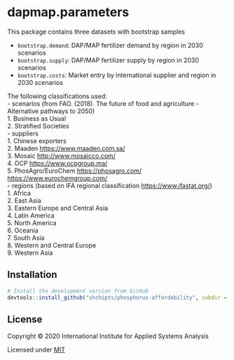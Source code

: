 # dapmap.parameters

This package contains three datasets with bootstrap samples

* `bootstrap.demand`: DAP/MAP fertilizer demand by region in 2030 scenarios
* `bootstrap.supply`: DAP/MAP fertilizer supply by region in 2030 scenarios
* `bootstrap.costs`: Market entry by international supplier and region in 2030 scenarios

The following classifications used:  
\- scenarios (from FAO. (2018). The future of food and agriculture - Alternative pathways to 2050)  
  1\. Business as Usual  
  2\. Stratified Societies  
\- suppliers  
  1\. Chinese exporters  
  2\. Maaden https://www.maaden.com.sa/  
  3\. Mosaic http://www.mosaicco.com/  
  4\. OCP https://www.ocpgroup.ma/  
  5\. PhosAgro/EuroChem  https://phosagro.com/ https://www.eurochemgroup.com/    
\- regions (based on IFA regional classification https://www.ifastat.org/)  
  1\. Africa  
  2\. East Asia  
  3\. Eastern Europe and Central Asia  
  4\. Latin America  
  5\. North America  
  6\. Oceania  
  7\. South Asia  
  8\. Western and Central Europe  
  9\. Western Asia  
   
## Installation

```R
# Install the development version from GitHub
devtools::install_github("shchipts/phosphorus-affordability", subdir = "R/dapmap.parameters")
```

## License

Copyright © 2020 International Institute for Applied Systems Analysis

Licensed under [MIT](http://opensource.org/licenses/MIT)
